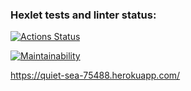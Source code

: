 ### Hexlet tests and linter status:
[![Actions Status](https://github.com/Iryna87/frontend-project-lvl4/workflows/hexlet-check/badge.svg)](https://github.com/Iryna87/frontend-project-lvl4/actions)


[![Maintainability](https://api.codeclimate.com/v1/badges/261150f7fc6a06ffea8f/maintainability)](https://codeclimate.com/github/Iryna87/frontend-project-lvl4/maintainability)

https://quiet-sea-75488.herokuapp.com/
